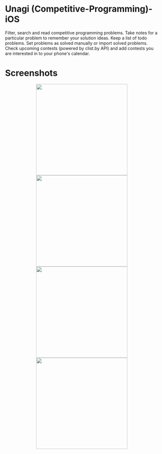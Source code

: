 # Unagi (Competitive-Programming)- iOS
Filter, search and read competitive programming problems. Take notes for a particular problem to remember  your solution ideas. Keep a list of todo problems. Set problems as solved manually or import solved problems. Check upcoming contests (powered by clist.by API) and add contests you are interested in to your phone's calendar.

# Screenshots
<p align="center">
  <img src="https://cloud.githubusercontent.com/assets/8257340/20039228/2b4b716a-a449-11e6-87f7-54665b4dfe12.png" width="300"/>
  <img src="https://cloud.githubusercontent.com/assets/8257340/20039229/2b50e2c6-a449-11e6-9ec7-7bc54f3b3b15.png" width="300"/>
  <img src="https://cloud.githubusercontent.com/assets/8257340/20039230/2b523388-a449-11e6-9323-e1d0287c1ef6.png" width="300"/>
  <img src="https://cloud.githubusercontent.com/assets/8257340/20039231/2b5772f8-a449-11e6-9583-a140a04cf34b.png" width="300"/>
</p>
